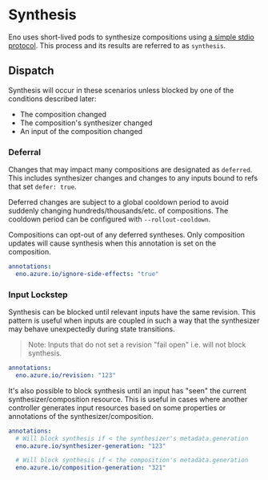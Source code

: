 # Synthesis

Eno uses short-lived pods to synthesize compositions using [a simple stdio protocol](./synthesizer-api.md).
This process and its results are referred to as `synthesis`.

## Dispatch

Synthesis will occur in these scenarios unless blocked by one of the conditions described later:

- The composition changed
- The composition's synthesizer changed
- An input of the composition changed

### Deferral

Changes that may impact many compositions are designated as `deferred`.
This includes synthesizer changes and changes to any inputs bound to refs that set `defer: true`.

Deferred changes are subject to a global cooldown period to avoid suddenly changing hundreds/thousands/etc. of compositions.
The cooldown period can be configured with `--rollout-cooldown`.

Compositions can opt-out of any deferred syntheses.
Only composition updates will cause synthesis when this annotation is set on the composition.

```yaml
annotations:
  eno.azure.io/ignore-side-effects: "true"
```

### Input Lockstep

Synthesis can be blocked until relevant inputs have the same revision.
This pattern is useful when inputs are coupled in such a way that the synthesizer may behave unexpectedly during state transitions.

> Note: Inputs that do not set a revision "fail open" i.e. will not block synthesis.

```yaml
annotations:
  eno.azure.io/revision: "123"
```

It's also possible to block synthesis until an input has "seen" the current synthesizer/composition resource.
This is useful in cases where another controller generates input resources based on some properties or annotations of the synthesizer/composition.

```yaml
annotations:
  # Will block synthesis if < the synthesizer's metadata.generation
  eno.azure.io/synthesizer-generation: "123"

  # Will block synthesis if < the composition's metadata.generation
  eno.azure.io/composition-generation: "321"
```
